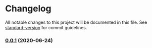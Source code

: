 # Changelog

All notable changes to this project will be documented in this file. See [standard-version](https://github.com/conventional-changelog/standard-version) for commit guidelines.

### [0.0.1](https://github.com/shalomsam/RN-Todo-App/compare/v1.0.0...v0.0.1) (2020-06-24)
